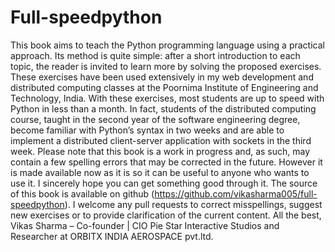 # Full-speedpython
This book aims to teach the Python programming language using a practical approach. Its method is quite simple: after a short introduction to each topic, the reader is invited to learn more by solving the proposed exercises.
These exercises have been used extensively in my web development and distributed computing classes at the Poornima Institute of Engineering and Technology, India. With these exercises, most students are up to speed with Python in less than a month. In fact, students of the distributed computing course, taught in the second year of the software engineering degree, become familiar with Python’s syntax in two weeks and are able to implement a distributed client-server application with sockets in the third week.
Please note that this book is a work in progress and, as such, may contain a few spelling errors that may be corrected in the future. However it is made available now as it is so it can be useful to anyone who wants to use it. I sincerely hope you can get something good through it.
The source of this book is available on github (https://github.com/vikasharma005/full-speedpython). I welcome any pull requests to correct misspellings, suggest new exercises or to provide clarification of the current content.
All the best,
Vikas Sharma – Co-founder | CIO Pie Star Interactive Studios and Researcher at ORBITX INDIA AEROSPACE pvt.ltd.



